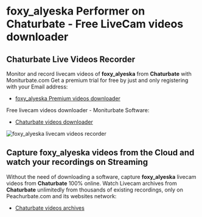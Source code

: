# foxy_alyeska Performer on Chaturbate - Free LiveCam videos downloader

## Chaturbate Live Videos Recorder

Monitor and record livecam videos of **foxy_alyeska** from **Chaturbate** with Moniturbate.com
Get a premium trial for free by just and only registering with your Email address:
* [foxy_alyeska Premium videos downloader](https://moniturbate.com/request-demo-licence-key.html)

Free livecam videos downloader - Moniturbate Software:
* [Chaturbate videos downloader](https://moniturbate.com/moniturbate-download-software.html)

![foxy_alyeska livecam videos recorder](https://peachurnet.com/templates/moniturbate-software.png)


## Capture foxy_alyeska videos from the Cloud and watch your recordings on Streaming

Without the need of downloading a software, capture **foxy_alyeska** livecam videos from **Chaturbate** 100% online.
Watch Livecam archives from **Chaturbate** unlimitedly from thousands of existing recordings, only on Peachurbate.com and its websites network:
* [Chaturbate videos archives](https://peachurnet.com/)